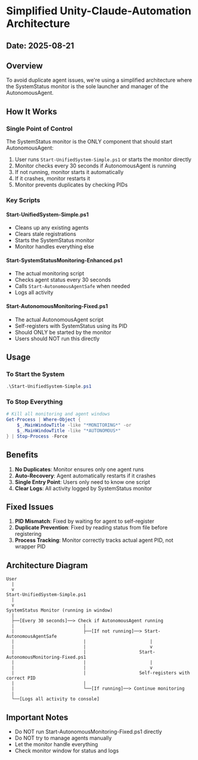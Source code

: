 # Simplified Unity-Claude-Automation Architecture
## Date: 2025-08-21

## Overview
To avoid duplicate agent issues, we're using a simplified architecture where the SystemStatus monitor is the sole launcher and manager of the AutonomousAgent.

## How It Works

### Single Point of Control
The SystemStatus monitor is the ONLY component that should start AutonomousAgent:
1. User runs `Start-UnifiedSystem-Simple.ps1` or starts the monitor directly
2. Monitor checks every 30 seconds if AutonomousAgent is running
3. If not running, monitor starts it automatically
4. If it crashes, monitor restarts it
5. Monitor prevents duplicates by checking PIDs

### Key Scripts

#### Start-UnifiedSystem-Simple.ps1
- Cleans up any existing agents
- Clears stale registrations  
- Starts the SystemStatus monitor
- Monitor handles everything else

#### Start-SystemStatusMonitoring-Enhanced.ps1
- The actual monitoring script
- Checks agent status every 30 seconds
- Calls `Start-AutonomousAgentSafe` when needed
- Logs all activity

#### Start-AutonomousMonitoring-Fixed.ps1
- The actual AutonomousAgent script
- Self-registers with SystemStatus using its PID
- Should ONLY be started by the monitor
- Users should NOT run this directly

## Usage

### To Start the System
```powershell
.\Start-UnifiedSystem-Simple.ps1
```

### To Stop Everything
```powershell
# Kill all monitoring and agent windows
Get-Process | Where-Object { 
    $_.MainWindowTitle -like "*MONITORING*" -or
    $_.MainWindowTitle -like "*AUTONOMOUS*"
} | Stop-Process -Force
```

## Benefits
1. **No Duplicates**: Monitor ensures only one agent runs
2. **Auto-Recovery**: Agent automatically restarts if it crashes
3. **Single Entry Point**: Users only need to know one script
4. **Clear Logs**: All activity logged by SystemStatus monitor

## Fixed Issues
1. **PID Mismatch**: Fixed by waiting for agent to self-register
2. **Duplicate Prevention**: Fixed by reading status from file before registering
3. **Process Tracking**: Monitor correctly tracks actual agent PID, not wrapper PID

## Architecture Diagram
```
User
  |
  v
Start-UnifiedSystem-Simple.ps1
  |
  v
SystemStatus Monitor (running in window)
  |
  ├──[Every 30 seconds]──> Check if AutonomousAgent running
  |                          |
  |                          ├──[If not running]──> Start-AutonomousAgentSafe
  |                          |                        |
  |                          |                        v
  |                          |                    Start-AutonomousMonitoring-Fixed.ps1
  |                          |                        |
  |                          |                        v
  |                          |                    Self-registers with correct PID
  |                          |
  |                          └──[If running]──> Continue monitoring
  |
  └──[Logs all activity to console]
```

## Important Notes
- Do NOT run Start-AutonomousMonitoring-Fixed.ps1 directly
- Do NOT try to manage agents manually
- Let the monitor handle everything
- Check monitor window for status and logs